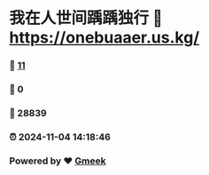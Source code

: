 # 我在人世间踽踽独行 :link: https://onebuaaer.us.kg/ 
### :page_facing_up: [11](https://onebuaaer.us.kg//tag.html) 
### :speech_balloon: 0 
### :hibiscus: 28839 
### :alarm_clock: 2024-11-04 14:18:46 
### Powered by :heart: [Gmeek](https://github.com/Meekdai/Gmeek)
